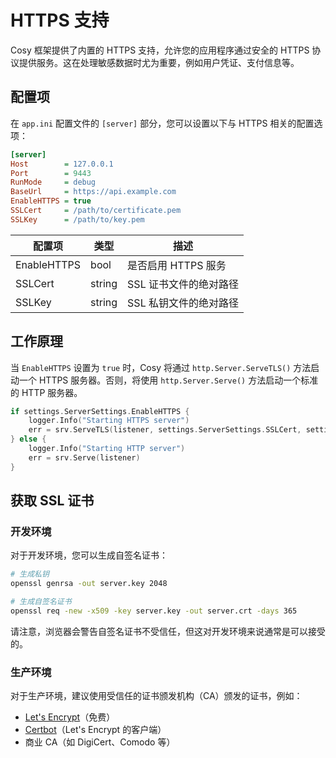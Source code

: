 # HTTPS 支持

Cosy 框架提供了内置的 HTTPS 支持，允许您的应用程序通过安全的 HTTPS 协议提供服务。这在处理敏感数据时尤为重要，例如用户凭证、支付信息等。

## 配置项

在 `app.ini` 配置文件的 `[server]` 部分，您可以设置以下与 HTTPS 相关的配置选项：

```ini
[server]
Host        = 127.0.0.1
Port        = 9443
RunMode     = debug
BaseUrl     = https://api.example.com
EnableHTTPS = true
SSLCert     = /path/to/certificate.pem
SSLKey      = /path/to/key.pem

```

| 配置项       | 类型    | 描述                           |
|-------------|--------|--------------------------------|
| EnableHTTPS | bool   | 是否启用 HTTPS 服务              |
| SSLCert     | string | SSL 证书文件的绝对路径            |
| SSLKey      | string | SSL 私钥文件的绝对路径            |

## 工作原理

当 `EnableHTTPS` 设置为 `true` 时，Cosy 将通过 `http.Server.ServeTLS()` 方法启动一个 HTTPS 服务器。否则，将使用 `http.Server.Serve()` 方法启动一个标准的 HTTP 服务器。

```go
if settings.ServerSettings.EnableHTTPS {
    logger.Info("Starting HTTPS server")
    err = srv.ServeTLS(listener, settings.ServerSettings.SSLCert, settings.ServerSettings.SSLKey)
} else {
    logger.Info("Starting HTTP server")
    err = srv.Serve(listener)
}
```

## 获取 SSL 证书

### 开发环境

对于开发环境，您可以生成自签名证书：

```bash
# 生成私钥
openssl genrsa -out server.key 2048

# 生成自签名证书
openssl req -new -x509 -key server.key -out server.crt -days 365
```

请注意，浏览器会警告自签名证书不受信任，但这对开发环境来说通常是可以接受的。

### 生产环境

对于生产环境，建议使用受信任的证书颁发机构（CA）颁发的证书，例如：

- [Let's Encrypt](https://letsencrypt.org/)（免费）
- [Certbot](https://certbot.eff.org/)（Let's Encrypt 的客户端）
- 商业 CA（如 DigiCert、Comodo 等）
